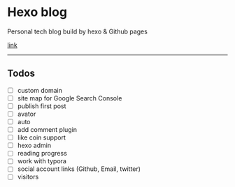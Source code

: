 # Hexo blog
Personal tech blog build by hexo & Github pages

[link](https://kevinwuu.github.io)

---

## Todos

- [ ] custom domain
- [ ] site map for Google Search Console
- [ ] publish first post
- [ ] avator
- [ ] auto 
- [ ] add comment plugin
- [ ] like coin support
- [ ] hexo admin
- [ ] reading progress
- [ ] work with typora
- [ ] social account links (Github, Email, twitter)
- [ ] visitors
